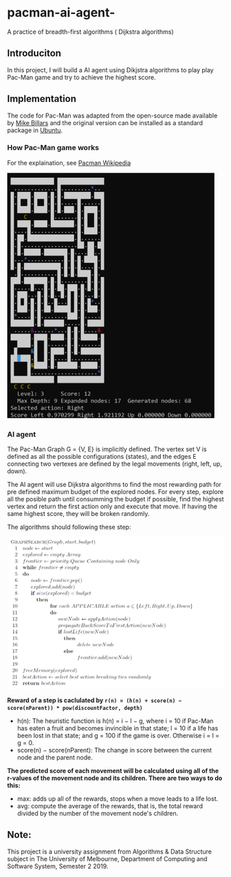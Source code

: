 # pacman-ai-agent-
A practice of breadth-first algorithms ( Dijkstra algorithms) 
## Introduciton
In this project, I will build a AI agent using Dikjstra algorithms to play play Pac-Man game and try to achieve the highest score.

## Implementation
The code for Pac-Man was adapted from the open-source made available by [Mike Billars](https://sites.google.com/site/doctormike/pacman.html) and the original version can be installed as a standard package in [Ubuntu](https://packages.ubuntu.com/xenial/games/pacman4console).

### How Pac-Man game works
For the explaination, see [Pacman Wikipedia](https://en.wikipedia.org/wiki/Pac-Man)


![A demonstration of Pac-Man game](pacman.png)

### AI agent

The Pac-Man Graph G = {V, E} is implicitly defined. The vertex set V is defined as all the possible configurations (states),
and the edges E connecting two vertexes are defined by the legal movements (right, left, up, down).

The AI agent will use Dijkstra algorithms to find the most rewarding path for pre defined maximum budget of the explored nodes.
For every step, explore all the posible path until consumming the budget if possible, find the highest vertex and return the first action only and execute that move. If having the same highest score, they will be broken randomly.

The algorithms should following these step:

![Alogorithms logic](Capture.PNG)

**Reward of a step is caclulated by `r(n) = (h(n) + score(n) − score(nParent)) * pow(discountFactor, depth)`**
* h(n): The heuristic function is h(n) = i − l − g, where i = 10 if Pac-Man has eaten a fruit and becomes invincible in that state; l = 10 if a life has been lost in that state; and g = 100 if the game is over. Otherwise i = l = g = 0.
* score(n) − score(nParent): The change in score between the current node and the parent node.

**The predicted score of each movement will be calculated using all of the r-values of the movement node and its children. There are two ways to do this:**
* max: adds up all of the rewards, stops when a move leads to a life lost.
* avg: compute the average of the rewards, that is, the total reward divided by the number of the movement node's children.

## Note:
This project is a university assignment from Algorithms & Data Structure subject in The University of Melbourne, Department of Computing  and Software System, Semester 2 2019.
